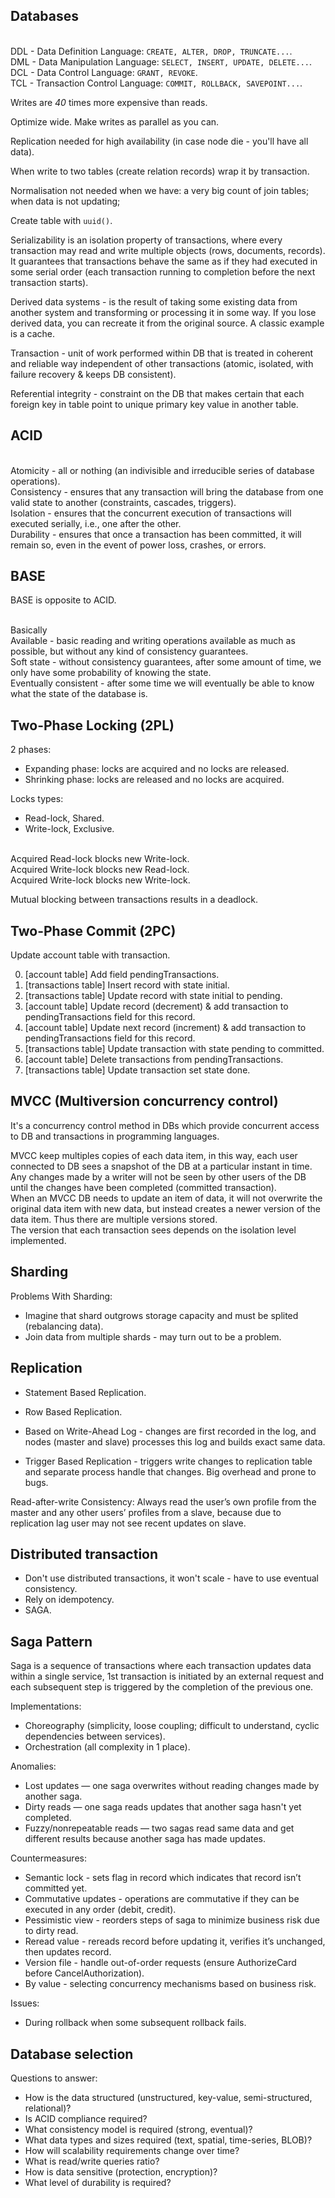 Databases
-

<br>DDL - Data Definition Language: `CREATE, ALTER, DROP, TRUNCATE...`.
<br>DML - Data Manipulation Language: `SELECT, INSERT, UPDATE, DELETE...`.
<br>DCL - Data Control Language: `GRANT, REVOKE`.
<br>TCL - Transaction Control Language: `COMMIT, ROLLBACK, SAVEPOINT...`.

Writes are *40* times more expensive than reads.

Optimize wide. Make writes as parallel as you can.

Replication needed for high availability (in case node die - you'll have all data).

When write to two tables (create relation records) wrap it by transaction.

Normalisation not needed when we have:
a very big count of join tables; when data is not updating;

Create table with `uuid()`.

Serializability is an isolation property of transactions, where every transaction may
read and write multiple objects (rows, documents, records).
It guarantees that transactions behave the same as if they had executed
in some serial order (each transaction running to completion before the next transaction starts).

Derived data systems - is the result of taking some existing data from another system
and transforming or processing it in some way.
If you lose derived data, you can recreate it from the original source.
A classic example is a cache.

Transaction - unit of work  performed within DB
that is treated in coherent and reliable way independent of other transactions
(atomic, isolated, with failure recovery & keeps DB consistent).

Referential integrity - constraint on the DB
that makes certain that each foreign key in table point to unique primary key value in another table.

## ACID

<br>Atomicity - all or nothing (an indivisible and irreducible series of database operations).
<br>Consistency - ensures that any transaction will bring the database from one valid state to another (constraints, cascades, triggers).
<br>Isolation - ensures that the concurrent execution of transactions will executed serially, i.e., one after the other.
<br>Durability - ensures that once a transaction has been committed, it will remain so, even in the event of power loss, crashes, or errors.

## BASE

BASE is opposite to ACID.

<br>Basically
<br>Available - basic reading and writing operations available as much as possible, but without any kind of consistency guarantees.
<br>Soft state - without consistency guarantees, after some amount of time, we only have some probability of knowing the state.
<br>Eventually consistent - after some time we will eventually be able to know what the state of the database is.

## Two-Phase Locking (2PL)

2 phases:
* Expanding phase: locks are acquired and no locks are released.
* Shrinking phase: locks are released and no locks are acquired.

Locks types:
* Read-lock, Shared.
* Write-lock, Exclusive.

<br>Acquired Read-lock  blocks new Write-lock.
<br>Acquired Write-lock blocks new Read-lock.
<br>Acquired Write-lock blocks new Write-lock.

Mutual blocking between transactions results in a deadlock.

## Two-Phase Commit (2PC)

Update account table with transaction.

0. [account table]      Add field pendingTransactions.
1. [transactions table] Insert record with state initial.
2. [transactions table] Update record with state initial to pending.
3. [account table]      Update record (decrement) & add transaction to pendingTransactions field for this record.
4. [account table]      Update next record (increment) & add transaction to pendingTransactions field for this record.
5. [transactions table] Update transaction with state pending to committed.
6. [account table]      Delete transactions from pendingTransactions.
7. [transactions table] Update transaction set state done.

## MVCC (Multiversion concurrency control)

It's a concurrency control method in DBs
which provide concurrent access to DB and transactions in programming languages.

MVCC keep multiples copies of each data item,
in this way, each user connected to DB sees a snapshot of the DB at a particular instant in time.
<br>Any changes made by a writer will not be seen by other users of the DB
until the changes have been completed (committed transaction).
<br>When an MVCC DB needs to update an item of data, it will not overwrite the original data item with new data,
but instead creates a newer version of the data item. Thus there are multiple versions stored.
<br>The version that each transaction sees depends on the isolation level implemented.

## Sharding

Problems With Sharding:
* Imagine that shard outgrows storage capacity and must be splited (rebalancing data).
* Join data from multiple shards - may turn out to be a problem.

## Replication

* Statement Based Replication.
* Row Based Replication.

* Based on Write-Ahead Log - changes are first recorded in the log,
  and nodes (master and slave) processes this log and builds exact same data.
* Trigger Based Replication - triggers write changes to replication table
  and separate process handle that changes. Big overhead and prone to bugs.

Read-after-write Consistency:
Always read the user’s own profile from the master and any other users’ profiles from a slave,
because due to replication lag user may not see recent updates on slave.

## Distributed transaction

* Don't use distributed transactions, it won't scale - have to use eventual consistency.
* Rely on idempotency.
* SAGA.

## Saga Pattern

Saga is a sequence of transactions where each transaction
updates data within a single service,
1st transaction is initiated by an external request
and each subsequent step is triggered by the completion
of the previous one.

Implementations:
* Choreography (simplicity, loose coupling; difficult to understand, cyclic dependencies between services).
* Orchestration (all complexity in 1 place).

Anomalies:
* Lost updates — one saga overwrites without reading changes made by another saga.
* Dirty reads — one saga reads updates that another saga hasn't yet completed.
* Fuzzy/nonrepeatable reads — two sagas read same data and get different results because another saga has made updates.

Countermeasures:
* Semantic lock - sets flag in record which indicates that record isn’t committed yet.
* Commutative updates - operations are commutative if they can be executed in any order (debit, credit).
* Pessimistic view - reorders steps of saga to minimize business risk due to dirty read.
* Reread value - rereads record before updating it, verifies it’s unchanged, then updates record.
* Version file - handle out-of-order requests (ensure AuthorizeCard before CancelAuthorization).
* By value - selecting concurrency mechanisms based on business risk.

Issues:
* During rollback when some subsequent rollback fails.

## Database selection

Questions to answer:
* How is the data structured (unstructured, key-value, semi-structured, relational)?
* Is ACID compliance required?
* What consistency model is required (strong, eventual)?
* What data types and sizes required (text, spatial, time-series, BLOB)?
* How will scalability requirements change over time?
* What is read/write queries ratio?
* How is data sensitive (protection, encryption)?
* What level of durability is required?
